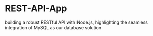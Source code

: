 # REST-API-App
 building a robust RESTful API with Node.js, highlighting the seamless integration of MySQL as our database solution
